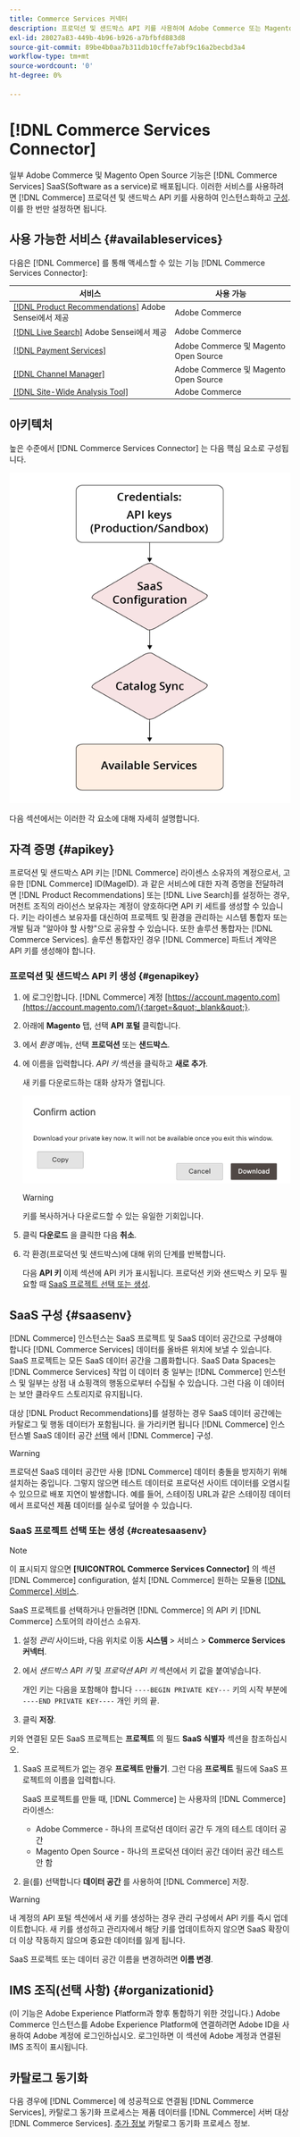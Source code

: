 ```yaml
---
title: Commerce Services 커넥터
description: 프로덕션 및 샌드박스 API 키를 사용하여 Adobe Commerce 또는 Magento Open Source 인스턴스를 서비스에 통합하는 방법을 알아봅니다.
exl-id: 28027a83-449b-4b96-b926-a7bfbfd883d8
source-git-commit: 89be4b0aa7b311db10cffe7abf9c16a2becbd3a4
workflow-type: tm+mt
source-wordcount: '0'
ht-degree: 0%

---
```


# [!DNL Commerce Services Connector]

일부 Adobe Commerce 및 Magento Open Source 기능은 [!DNL Commerce Services]  SaaS(Software as a service)로 배포됩니다. 이러한 서비스를 사용하려면 [!DNL Commerce] 프로덕션 및 샌드박스 API 키를 사용하여 인스턴스화하고 [구성](https://docs.magento.com/user-guide/configuration/services/saas.html). 이를 한 번만 설정하면 됩니다.

## 사용 가능한 서비스 {#availableservices}

다음은 [!DNL Commerce] 를 통해 액세스할 수 있는 기능 [!DNL Commerce Services Connector]:

| 서비스 | 사용 가능 |
| ---|--- |
| [[!DNL Product Recommendations]](/help/product-recommendations/overview.md) Adobe Sensei에서 제공 | Adobe Commerce |
| [[!DNL Live Search]](/help/live-search/overview.md) Adobe Sensei에서 제공 | Adobe Commerce |
| [[!DNL Payment Services]](/help/payment-services/overview.md) | Adobe Commerce 및 Magento Open Source |
| [[!DNL Channel Manager]](https://experienceleague.corp.adobe.com/docs/commerce-channels/channel-manager/intro-to-channel-manager/overview.html) | Adobe Commerce 및 Magento Open Source |
| [[!DNL Site-Wide Analysis Tool]](https://experienceleague.corp.adobe.com/docs/commerce-operations/tools/site-wide-analysis-tool/intro.html) | Adobe Commerce |

## 아키텍처

높은 수준에서 [!DNL Commerce Services Connector] 는 다음 핵심 요소로 구성됩니다.

![Commerce Services 커넥터 아키텍처](assets/saas-config-sync-workflow.png)

다음 섹션에서는 이러한 각 요소에 대해 자세히 설명합니다.

## 자격 증명 {#apikey}

프로덕션 및 샌드박스 API 키는 [!DNL Commerce] 라이센스 소유자의 계정으로서, 고유한 [!DNL Commerce] ID(MageID). 과 같은 서비스에 대한 자격 증명을 전달하려면 [!DNL Product Recommendations] 또는 [!DNL Live Search]를 설정하는 경우, 머천트 조직의 라이선스 보유자는 계정이 양호하다면 API 키 세트를 생성할 수 있습니다. 키는 라이센스 보유자를 대신하여 프로젝트 및 환경을 관리하는 시스템 통합자 또는 개발 팀과 &quot;알아야 할 사항&quot;으로 공유할 수 있습니다. 또한 솔루션 통합자는 [!DNL Commerce Services]. 솔루션 통합자인 경우 [!DNL Commerce] 파트너 계약은 API 키를 생성해야 합니다.

### 프로덕션 및 샌드박스 API 키 생성 {#genapikey}

1. 에 로그인합니다. [!DNL Commerce] 계정 [https://account.magento.com](https://account.magento.com/){:target=&quot;_blank&quot;}.

1. 아래에 **Magento** 탭, 선택 **API 포털** 클릭합니다.

1. 에서 _환경_ 메뉴, 선택 **프로덕션** 또는 **샌드박스**.

1. 에 이름을 입력합니다. _API 키_ 섹션을 클릭하고 **새로 추가**.

   새 키를 다운로드하는 대화 상자가 열립니다.

   ![개인 키 다운로드](assets/download-api-private-key.png)

   >[!WARNING]
   >
   > 키를 복사하거나 다운로드할 수 있는 유일한 기회입니다.

1. 클릭 **다운로드** 을 클릭한 다음 **취소**.

1. 각 환경(프로덕션 및 샌드박스)에 대해 위의 단계를 반복합니다.

   다음 **API 키** 이제 섹션에 API 키가 표시됩니다. 프로덕션 키와 샌드박스 키 모두 필요할 때 [SaaS 프로젝트 선택 또는 생성](#createsaasenv).

## SaaS 구성 {#saasenv}

[!DNL Commerce] 인스턴스는 SaaS 프로젝트 및 SaaS 데이터 공간으로 구성해야 합니다 [!DNL Commerce Services] 데이터를 올바른 위치에 보낼 수 있습니다. SaaS 프로젝트는 모든 SaaS 데이터 공간을 그룹화합니다. SaaS Data Spaces는 [!DNL Commerce Services] 작업 이 데이터 중 일부는 [!DNL Commerce] 인스턴스 및 일부는 상점 내 쇼핑객의 행동으로부터 수집될 수 있습니다. 그런 다음 이 데이터는 보안 클라우드 스토리지로 유지됩니다.

대상 [!DNL Product Recommendations]를 설정하는 경우 SaaS 데이터 공간에는 카탈로그 및 행동 데이터가 포함됩니다. 을 가리키면 됩니다 [!DNL Commerce] 인스턴스별 SaaS 데이터 공간 [선택](https://docs.magento.com/user-guide/configuration/services/saas.html) 에서 [!DNL Commerce] 구성.

>[!WARNING]
>
> 프로덕션 SaaS 데이터 공간만 사용 [!DNL Commerce] 데이터 충돌을 방지하기 위해 설치하는 중입니다. 그렇지 않으면 테스트 데이터로 프로덕션 사이트 데이터를 오염시킬 수 있으므로 배포 지연이 발생합니다. 예를 들어, 스테이징 URL과 같은 스테이징 데이터에서 프로덕션 제품 데이터를 실수로 덮어쓸 수 있습니다.

### SaaS 프로젝트 선택 또는 생성 {#createsaasenv}

>[!NOTE]
>
> 이 표시되지 않으면 **[!UICONTROL Commerce Services Connector]** 의 섹션 [!DNL Commerce] configuration, 설치 [!DNL Commerce] 원하는 모듈용 [[!DNL Commerce] 서비스](#availableservices).

SaaS 프로젝트를 선택하거나 만들려면 [!DNL Commerce] 의 API 키 [!DNL Commerce] 스토어의 라이선스 소유자.

1. 설정 _관리_ 사이드바, 다음 위치로 이동 **시스템** > 서비스 > **Commerce Services 커넥터**.

1. 에서 _샌드박스 API 키_ 및 _프로덕션 API 키_ 섹션에서 키 값을 붙여넣습니다.

   개인 키는 다음을 포함해야 합니다 `----BEGIN PRIVATE KEY---` 키의 시작 부분에 `----END PRIVATE KEY----` 개인 키의 끝.

1. 클릭 **저장**.

키와 연결된 모든 SaaS 프로젝트는 **프로젝트** 의 필드 **SaaS 식별자** 섹션을 참조하십시오.

1. SaaS 프로젝트가 없는 경우 **프로젝트 만들기**. 그런 다음 **프로젝트** 필드에 SaaS 프로젝트의 이름을 입력합니다.

   SaaS 프로젝트를 만들 때, [!DNL Commerce] 는 사용자의 [!DNL Commerce] 라이센스:
   - Adobe Commerce - 하나의 프로덕션 데이터 공간 두 개의 테스트 데이터 공간
   - Magento Open Source - 하나의 프로덕션 데이터 공간 데이터 공간 테스트 안 함

1. 을(를) 선택합니다 **데이터 공간** 를 사용하여 [!DNL Commerce] 저장.

>[!WARNING]
>
> 내 계정의 API 포털 섹션에서 새 키를 생성하는 경우 관리 구성에서 API 키를 즉시 업데이트합니다. 새 키를 생성하고 관리자에서 해당 키를 업데이트하지 않으면 SaaS 확장이 더 이상 작동하지 않으며 중요한 데이터를 잃게 됩니다.

SaaS 프로젝트 또는 데이터 공간 이름을 변경하려면 **이름 변경**.

## IMS 조직(선택 사항) {#organizationid}

(이 기능은 Adobe Experience Platform과 향후 통합하기 위한 것입니다.) Adobe Commerce 인스턴스를 Adobe Experience Platform에 연결하려면 Adobe ID을 사용하여 Adobe 계정에 로그인하십시오. 로그인하면 이 섹션에 Adobe 계정과 연결된 IMS 조직이 표시됩니다.

## 카탈로그 동기화

다음 경우에 [!DNL Commerce] 에 성공적으로 연결됨 [!DNL Commerce Services], 카탈로그 동기화 프로세스는 제품 데이터를 [!DNL Commerce] 서버 대상 [!DNL Commerce Services]. [추가 정보](catalog-sync.md) 카탈로그 동기화 프로세스 정보.
